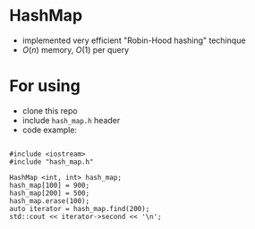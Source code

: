 # HashMap
* implemented very efficient "Robin-Hood hashing" techinque
* $O(n)$ memory, $O(1)$ per query

# For using
* clone this repo
* include ```hash_map.h``` header
* code example: 
```

#include <iostream>
#include "hash_map.h"

HashMap <int, int> hash_map;
hash_map[100] = 900;
hash_map[200] = 500;
hash_map.erase(100);
auto iterator = hash_map.find(200);
std::cout << iterator->second << '\n';
```
